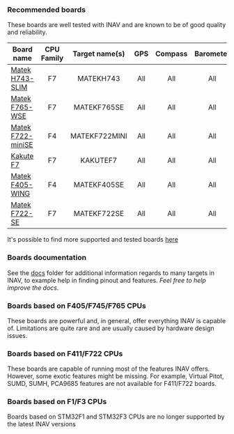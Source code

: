 ### Recommended boards

These boards are well tested with INAV and are known to be of good quality and reliability.

| Board name                | CPU Family | Target name(s)            | GPS  | Compass | Barometer      | Telemetry | RX                             | Blackbox             |
|---------------------------|:----------:|:-------------------------:|:----:|:-------:|:--------------:|:---------:|:------------------------------:|:--------------------:|
| [Matek H743-SLIM](https://inavflight.com/shop/s/bg/1755036)       | F7 | MATEKH743 | All  | All     | All      | All  | All | SERIAL, SD |
| [Matek F765-WSE](https://inavflight.com/shop/s/bg/1890404)       | F7 | MATEKF765SE | All  | All     | All      | All  | All | SERIAL, SD |
| [Matek F722-miniSE](https://inavflight.com/shop/s/bg/1707404)       | F4         | MATEKF722MINI          | All  | All     | All            | All       | All                            | SERIAL, SD     |
| [Kakute F7](https://inavflight.com/shop/s/bg/1315722)       | F7         | KAKUTEF7                | All  | All     | All            | All       | All                            | SERIAL, SD     |
| [Matek F405-WING](https://inavflight.com/shop/s/bg/1292190)       | F4         | MATEKF405SE                | All  | All     | All            | All       | All                            | SERIAL, SD     |
| [Matek F722-SE](https://inavflight.com/shop/p/MATEKF722SE)       | F7         | MATEKF722SE               | All  | All     | All            | All       | All                            | SERIAL, SD     |

It's possible to find more supported and tested boards [here](https://github.com/iNavFlight/inav/wiki/Welcome-to-INAV,-useful-links-and-products)
### Boards documentation

See the [docs](https://github.com/iNavFlight/inav/tree/master/docs) folder for additional information regards to many targets in INAV, to example help in finding pinout and features. _Feel free to help improve the docs._

### Boards based on F405/F745/F765 CPUs

These boards are powerful and, in general, offer everything INAV is capable of. Limitations are quite rare and are usually caused by hardware design issues.

### Boards based on F411/F722 CPUs

These boards are capable of running most of the features INAV offers. However, some exotic features might be missing. For example, Virtual Pitot, SUMD, SUMH, PCA9685 features are not available for F411/F722 boards.

### Boards based on F1/F3 CPUs

Boards based on STM32F1 and STM32F3 CPUs are no longer supported by the latest INAV versions